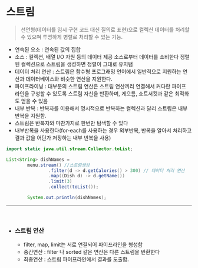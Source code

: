# 스트림

> 선언형(데이터를 임시 구현 코드 대신 질의로 표현)으로 컬렉션 데이터를 처리할 수 있으며 투명하게 병렬로 처리할 수 있는 기능.

- 연속된 요소 : 연속된 값의 집합
- 소스 : 컬렉션, 배열 I/O 자원 등의 데이터 제공 소스로부터 데이터를 소비한다 정렬된 컬렉션으로 스트림을 생성하면 정렬이 그대로 유지됌
- 데이터 처리 연산 : 스트림은 함수형 프로그래밍 언어에서 일반적으로 지원하는 연산과 데이터베이스와 비슷한 연산을 지원한다. 
- 파이프라이닝 : 대부분의 스트림 연산은 스트림 연산끼리 연결해서 커다란 파이프 라인을 구성할 수 있도록 스트림 자신을 반환하며, 게으름, 쇼트서킷과 같은 최적화도 얻을 수 있음
- 내부 반복 : 반복자를 이용해서 명시적으로 반복하는 컬렉션과 달리 스트림은 내부 반복을 지원함.
- 스트림은 반복자와 마찬가지로 한번만 탐색할 수 있다
- 내부반복을 사용한다(for-each를 사용하는 경우 외부반복, 반복을 알아서 처리하고 결과 값을 어딘가 저장하는 내부 반복을 사용)


```java
import static java.util.stream.Collector.toList;

List<String> dishNames =
        menu.stream() //스트림생성
                .filter(d -> d.getCalories() > 300) // 데이터 처리 연산
                .map((Dish d) -> d.getName()) 
                .limit(3)
                .collect(toList());

        System.out.println(dishNames);
```

---

<br>

- ### 스트림 연산
    - filter, map, limit는 서로 연결되어 파이프라인을 형성함
    - 중간연산 : filter 나 sorted 같은 연산은 다른 스트림을 반환한다
    - 최종연산 : 스트림 파이프라인에서 결과를 도출함.



